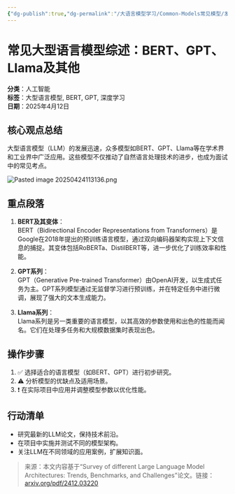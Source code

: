 ```yaml
---
{"dg-publish":true,"dg-permalink":"/大语言模型学习/Common-Models常见模型/发展历史","dg-home":false,"dg-description":"在此输入笔记的描述","dg-hide":false,"dg-hide-title":false,"dg-show-backlinks":true,"dg-show-local-graph":true,"dg-show-inline-title":true,"dg-pinned":false,"dg-passphrase":"在此输入访问密码","dg-enable-mathjax":false,"dg-enable-mermaid":false,"dg-enable-uml":false,"dg-note-icon":0,"dg-enable-dataview":false,"tags":["NLP"],"permalink":"/大语言模型学习/Common-Models常见模型/发展历史/","dgShowBacklinks":true,"dgShowLocalGraph":true,"dgShowInlineTitle":true,"dgPassFrontmatter":true,"noteIcon":0,"created":"2025-04-24T11:29:15.000+08:00","updated":"2025-04-24T11:38:55.611+08:00"}
---
```




# 常见大型语言模型综述：BERT、GPT、Llama及其他
**分类**：人工智能  
**标签**：大型语言模型, BERT, GPT, 深度学习  
**日期**：2025年4月12日

## 核心观点总结
大型语言模型（LLM）的发展迅速，众多模型如BERT、GPT、Llama等在学术界和工业界中广泛应用。这些模型不仅推动了自然语言处理技术的进步，也成为面试中的常见考点。

![Pasted image 20250424113136.png](/img/user/%E9%99%84%E4%BB%B6/Pasted%20image%2020250424113136.png)


## 重点段落
1. **BERT及其变体**：  
   BERT（Bidirectional Encoder Representations from Transformers）是Google在2018年提出的预训练语言模型，通过双向编码器架构实现上下文信息的捕捉。其变体包括RoBERTa、DistilBERT等，进一步优化了训练效率和性能。

2. **GPT系列**：  
   GPT（Generative Pre-trained Transformer）由OpenAI开发，以生成式任务为主。GPT系列模型通过无监督学习进行预训练，并在特定任务中进行微调，展现了强大的文本生成能力。

3. **Llama系列**：  
   Llama系列是另一类重要的语言模型，以其高效的参数使用和出色的性能而闻名。它们在处理多任务和大规模数据集时表现出色。


## 操作步骤
1. ✅ 选择适合的语言模型（如BERT、GPT）进行初步研究。
2. ⚠ 分析模型的优缺点及适用场景。
3. ❗ 在实际项目中应用并调整模型参数以优化性能。


## 行动清单
- 研究最新的LLM论文，保持技术前沿。
- 在项目中实施并测试不同的模型架构。
- 关注LLM在不同领域的应用案例，扩展知识面。

> 来源：本文内容基于“Survey of different Large Language Model Architectures: Trends, Benchmarks, and Challenges”论文。链接：[arxiv.org/pdf/2412.03220](https://arxiv.org/pdf/2412.03220)
